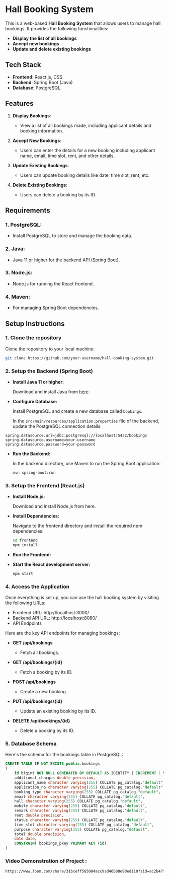 # Hall Booking System

This is a web-based **Hall Booking System** that allows users to manage hall bookings. It provides the following functionalities:

- **Display the list of all bookings**
- **Accept new bookings**
- **Update and delete existing bookings**

## Tech Stack

- **Frontend**: React.js, CSS
- **Backend**: Spring Boot (Java)
- **Database**: PostgreSQL

## Features

1. **Display Bookings**:
   - View a list of all bookings made, including applicant details and booking information.
   
2. **Accept New Bookings**:
   - Users can enter the details for a new booking including applicant name, email, time slot, rent, and other details.

3. **Update Existing Bookings**:
   - Users can update booking details like date, time slot, rent, etc.

4. **Delete Existing Bookings**:
   - Users can delete a booking by its ID.

## Requirements

### 1. **PostgreSQL**:
   - Install PostgreSQL to store and manage the booking data.

### 2. **Java**:
   - Java 11 or higher for the backend API (Spring Boot).
   
### 3. **Node.js**:
   - Node.js for running the React frontend.

### 4. **Maven**:
   - For managing Spring Boot dependencies.

## Setup Instructions

### 1. Clone the repository

Clone the repository to your local machine:

```bash
git clone https://github.com/your-username/hall-booking-system.git
```

### 2. Setup the Backend (Spring Boot)

- **Install Java 11 or higher:**

  Download and install Java from [here](https://www.oracle.com/java/technologies/javase-jdk11-downloads.html).

- **Configure Database:**

  Install PostgreSQL and create a new database called `bookings`.

  In the `src/main/resources/application.properties` file of the backend, update the PostgreSQL connection details:


```properties
spring.datasource.url=jdbc:postgresql://localhost:5432/bookings
spring.datasource.username=your-username
spring.datasource.password=your-password
```

- **Run the Backend:**

   In the backend directory, use Maven to run the Spring Boot application:
   ```bash
   mvn spring-boot:run
   ```

### 3. Setup the Frontend (React.js)
- **Install Node.js:**

   Download and install Node.js from here.

- **Install Dependencies:**

   Navigate to the frontend directory and install the required npm dependencies:
   ```bash
   cd frontend
   npm install
   ```
   
- **Run the Frontend:**

- **Start the React development server:**
   ```bash
   npm start
   ```
### 4. Access the Application
   Once everything is set up, you can use the hall booking system by visiting the following URLs:

  - Frontend URL: http://localhost:3000/
  - Backend API URL: http://localhost:8080/
  - API Endpoints
   
   Here are the key API endpoints for managing bookings:

  - **GET /api/bookings**
      - Fetch all bookings.
   
  - **GET /api/bookings/{id}**
     - Fetch a booking by its ID.
   
  - **POST /api/bookings**
     -  Create a new booking.
   
  - **PUT /api/bookings/{id}**
     -  Update an existing booking by its ID.
   
  - **DELETE /api/bookings/{id}**
      - Delete a booking by its ID.


   ### 5. Database Schema
    
   Here's the schema for the bookings table in PostgreSQL:


   ```sql
   CREATE TABLE IF NOT EXISTS public.bookings
   (
       id bigint NOT NULL GENERATED BY DEFAULT AS IDENTITY ( INCREMENT 1 START 1 MINVALUE 1 MAXVALUE 9223372036854775807 CACHE 1 ),
       additional_charges double precision,
       applicant_name character varying(255) COLLATE pg_catalog."default",
       application_no character varying(255) COLLATE pg_catalog."default",
       booking_type character varying(255) COLLATE pg_catalog."default",
       email character varying(255) COLLATE pg_catalog."default",
       hall character varying(255) COLLATE pg_catalog."default",
       mobile character varying(255) COLLATE pg_catalog."default",
       remark character varying(255) COLLATE pg_catalog."default",
       rent double precision,
       status character varying(255) COLLATE pg_catalog."default",
       time_slot character varying(255) COLLATE pg_catalog."default",
       purpose character varying(255) COLLATE pg_catalog."default",
       total double precision,
       date date,
       CONSTRAINT bookings_pkey PRIMARY KEY (id)
   )
   ```
### Video Demonstration of Project :
   ```bash
   https://www.loom.com/share/31bceff585004acc9ad46b88e90ed110?sid=ac2b47ff-1a06-4a5c-a438-02058da6b34a
   ```



